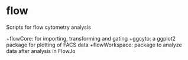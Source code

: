 # flow
Scripts for flow cytometry analysis

+flowCore: for importing, transforming and gating
+ggcyto: a ggplot2 package for plotting of FACS data
+flowWorkspace: package to analyze data after analysis in FlowJo
